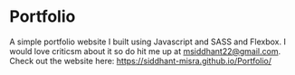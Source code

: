 # Portfolio
A simple portfolio website I built using Javascript and SASS and Flexbox. I would love criticsm about it so do hit me up at msiddhant22@gmail.com.
Check out the website here: https://siddhant-misra.github.io/Portfolio/ 
